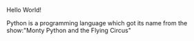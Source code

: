 Hello World!

Python is a programming language which got its name from the show:"Monty Python and the Flying Circus"
